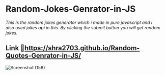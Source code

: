 # Random-Jokes-Genrator-in-JS

*_This is the random jokes generator which i made in pure javascript and i also used jokes api in this. By clicking the submit button you will get random jokes._*

## Link 🔗https://shra2703.github.io/Random-Quotes-Genrator-in-JS/

![Screenshot (158)](https://user-images.githubusercontent.com/113618935/226631522-db468101-7af3-4b65-9b50-24bea5cf6066.png)
